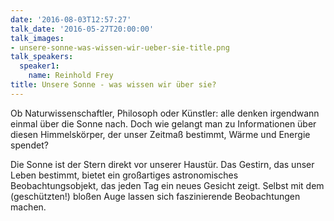 ```yaml
---
date: '2016-08-03T12:57:27'
talk_date: '2016-05-27T20:00:00'
talk_images:
- unsere-sonne-was-wissen-wir-ueber-sie-title.png
talk_speakers:
  speaker1:
    name: Reinhold Frey
title: Unsere Sonne - was wissen wir über sie?
---
```


Ob Naturwissenschaftler, Philosoph oder Künstler: alle denken irgendwann einmal über die Sonne nach. Doch wie gelangt man zu Informationen über diesen Himmelskörper, der unser Zeitmaß bestimmt, Wärme und Energie spendet?

Die Sonne ist der Stern direkt vor unserer Haustür. Das Gestirn, das unser Leben bestimmt, bietet ein großartiges astronomisches Beobachtungsobjekt, das jeden Tag ein neues Gesicht zeigt. Selbst mit dem (geschützten!) bloßen Auge lassen sich faszinierende Beobachtungen machen.
